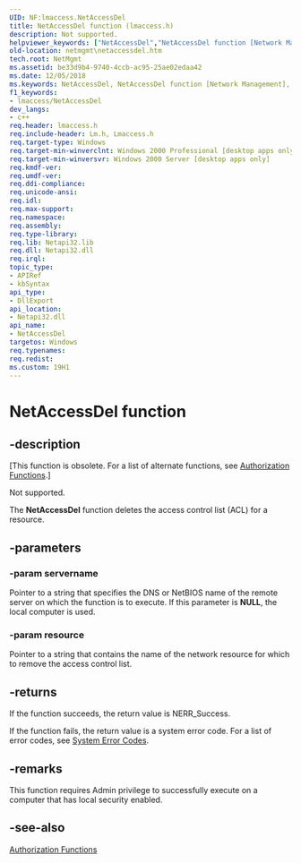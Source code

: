 ```yaml
---
UID: NF:lmaccess.NetAccessDel
title: NetAccessDel function (lmaccess.h)
description: Not supported.
helpviewer_keywords: ["NetAccessDel","NetAccessDel function [Network Management]","_win32_netaccessdel","lmaccess/NetAccessDel","netmgmt.netaccessdel"]
old-location: netmgmt\netaccessdel.htm
tech.root: NetMgmt
ms.assetid: be33d9b4-9740-4ccb-ac95-25ae02edaa42
ms.date: 12/05/2018
ms.keywords: NetAccessDel, NetAccessDel function [Network Management], _win32_netaccessdel, lmaccess/NetAccessDel, netmgmt.netaccessdel
f1_keywords:
- lmaccess/NetAccessDel
dev_langs:
- c++
req.header: lmaccess.h
req.include-header: Lm.h, Lmaccess.h
req.target-type: Windows
req.target-min-winverclnt: Windows 2000 Professional [desktop apps only]
req.target-min-winversvr: Windows 2000 Server [desktop apps only]
req.kmdf-ver: 
req.umdf-ver: 
req.ddi-compliance: 
req.unicode-ansi: 
req.idl: 
req.max-support: 
req.namespace: 
req.assembly: 
req.type-library: 
req.lib: Netapi32.lib
req.dll: Netapi32.dll
req.irql: 
topic_type:
- APIRef
- kbSyntax
api_type:
- DllExport
api_location:
- Netapi32.dll
api_name:
- NetAccessDel
targetos: Windows
req.typenames: 
req.redist: 
ms.custom: 19H1
---
```


# NetAccessDel function


## -description


<p class="CCE_Message">[This function is obsolete. For a list of alternate functions, see <a href="https://docs.microsoft.com/windows/desktop/SecAuthZ/authorization-functions">Authorization Functions</a>.]

Not supported.

 The 
<b>NetAccessDel</b> function deletes the access control list (ACL) for a resource.


## -parameters




### -param servername

Pointer to a string that specifies the DNS or NetBIOS name of the remote server on which the function is to execute. If this parameter is <b>NULL</b>, the local computer is used.


### -param resource

Pointer to a string that contains the name of the network resource for which to remove the access control list.


## -returns



If the function succeeds, the return value is NERR_Success.

If the function fails, the return value is a system error code. For a list of error codes, see 
<a href="https://docs.microsoft.com/windows/desktop/Debug/system-error-codes">System Error Codes</a>.




## -remarks



This function requires Admin privilege to successfully execute on a computer that has local security enabled.




## -see-also




<a href="https://docs.microsoft.com/windows/desktop/SecAuthZ/authorization-functions">Authorization Functions</a>
 

 

